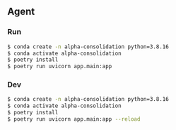 ## Agent


### Run

```bash
$ conda create -n alpha-consolidation python=3.8.16
$ conda activate alpha-consolidation
$ poetry install
$ poetry run uvicorn app.main:app
```


### Dev

```bash
$ conda create -n alpha-consolidation python=3.8.16
$ conda activate alpha-consolidation
$ poetry install
$ poetry run uvicorn app.main:app --reload
```
